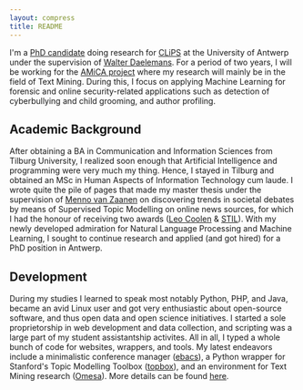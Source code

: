 ```yaml
---
layout: compress
title: README
---
```

I'm a [PhD candidate](http://www.clips.uantwerpen.be/people/chris-emmery)
doing research for [CLiPS](http://www.clips.uantwerpen.be/) at the University
of Antwerp under the supervision of
[Walter Daelemans](http://www.clips.uantwerpen.be/~walter/).
For a period of two years, I will be working for the
[AMiCA project](http://www.amicaproject.be/) where my research will mainly be
in the field of Text Mining. During this, I focus on applying Machine Learning
for forensic and online security-related applications such as detection of
cyberbullying and child grooming, and author profiling.


## Academic Background

After obtaining a BA in Communication and Information Sciences from
Tilburg University, I realized soon enough that Artificial Intelligence and
programming were very much my thing. Hence, I stayed in Tilburg and obtained
an MSc in Human Aspects of Information Technology cum laude. I wrote quite
the pile of pages that made my master thesis
under the supervision of [Menno van Zaanen](linky) on discovering
trends in societal debates by means of Supervised Topic Modelling on online
news sources, for which I had the honour of receiving two awards
([Leo Coolen](http://www.clips.uantwerpen.be/news/chris-emmery-wins-leo-coolen-award-for-his-master-dissertation) & [STIL](https://twitter.com/clipsua/status/563648163761106944)). With my newly developed admiration
for Natural Language Processing and Machine Learning, I sought to continue
research and applied (and got hired) for a PhD position in Antwerp.

## Development

During my studies I learned to speak most notably Python, PHP, and Java, became
an avid Linux user and got very enthusiastic about open-source software, and
thus open data and open science initiatives. I started a sole proprietorship
in web development and data collection, and scripting was a large part of
my student assistantship activites. All in all, I typed a whole bunch of code for
websites, wrappers, and tools. My latest endeavors include a minimalistic
conference manager ([ebacs](https://www.github.com/cmry/ebacs)), a Python
wrapper for Stanford's Topic Modelling Toolbox
([topbox](https://www.github.com/cmry/topbox)), and an environment for Text
Mining research ([Omesa](https://www.github.com/cmry/omesa)). More details can
be found [here](https://cmry.github.io/code).
